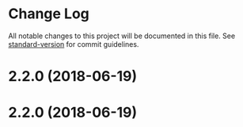 # Change Log

All notable changes to this project will be documented in this file. See [standard-version](https://github.com/conventional-changelog/standard-version) for commit guidelines.

<a name="2.2.0"></a>
# 2.2.0 (2018-06-19)



<a name="2.2.0"></a>
# 2.2.0 (2018-06-19)
